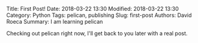 Title: First Post!
Date: 2018-03-22 13:30
Modified: 2018-03-22 13:30
Category: Python
Tags: pelican, publishing
Slug: first-post
Authors: David Roeca
Summary: I am learning pelican

Checking out pelican right now, I'll get back to you later with a real post.
